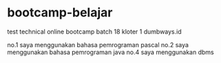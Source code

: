 # bootcamp-belajar
test technical online bootcamp batch 18 kloter 1 dumbways.id

no.1 saya menggunakan bahasa pemrograman pascal
no.2 saya menggunakan bahasa pemrograman java
no.4 saya menggunakan dbms
